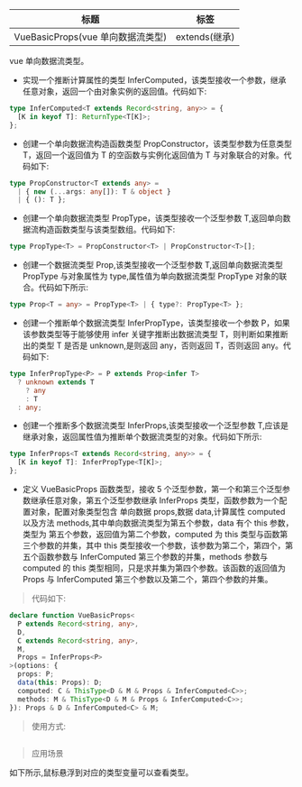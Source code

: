 | 标题                              | 标签          |
| --------------------------------- | ------------- |
| VueBasicProps(vue 单向数据流类型) | extends(继承) |

vue 单向数据流类型。

- 实现一个推断计算属性的类型 InferComputed，该类型接收一个参数，继承任意对象，返回一个由对象实例的返回值。代码如下:

```ts
type InferComputed<T extends Record<string, any>> = {
  [K in keyof T]: ReturnType<T[K]>;
};
```

- 创建一个单向数据流构造函数类型 PropConstructor，该类型参数为任意类型 T，返回一个返回值为 T 的空函数与实例化返回值为 T 与对象联合的对象。代码如下:

```ts
type PropConstructor<T extends any> =
  | { new (...args: any[]): T & object }
  | { (): T };
```

- 创建一个单向数据流类型 PropType，该类型接收一个泛型参数 T,返回单向数据流构造函数类型与该类型数组。代码如下:

```ts
type PropType<T> = PropConstructor<T> | PropConstructor<T>[];
```

- 创建一个数据流类型 Prop,该类型接收一个泛型参数 T,返回单向数据流类型 PropType 与对象属性为 type,属性值为单向数据流类型 PropType 对象的联合。代码如下所示:

```ts
type Prop<T = any> = PropType<T> | { type?: PropType<T> };
```

- 创建一个推断单个数据流类型 InferPropType，该类型接收一个参数 P，如果该参数类型等于能够使用 infer 关键字推断出数据流类型 T，则判断如果推断出的类型 T 是否是 unknown,是则返回 any，否则返回 T，否则返回 any。代码如下:

```ts
type InferPropType<P> = P extends Prop<infer T>
  ? unknown extends T
    ? any
    : T
  : any;
```

- 创建一个推断多个数据流类型 InferProps,该类型接收一个泛型参数 T,应该是继承对象，返回属性值为推断单个数据流类型的对象。代码如下所示:

```ts
type InferProps<T extends Record<string, any>> = {
  [K in keyof T]: InferPropType<T[K]>;
};
```

- 定义 VueBasicProps 函数类型，接收 5 个泛型参数，第一个和第三个泛型参数继承任意对象，第五个泛型参数继承 InferProps 类型，函数参数为一个配置对象，配置对象类型包含 单向数据 props,数据 data,计算属性 computed 以及方法 methods,其中单向数据流类型为第五个参数，data 有个 this 参数，类型为 第五个参数，返回值为第二个参数，computed 为 this 类型与函数第三个参数的并集，其中 this 类型接收一个参数，该参数为第二个，第四个，第五个函数参数与 InferComputed 第三个参数的并集，methods 参数与 computed 的 this 类型相同，只是求并集为第四个参数。该函数的返回值为 Props 与 InferComputed 第三个参数以及第二个，第四个参数的并集。

> 代码如下:

```ts
declare function VueBasicProps<
  P extends Record<string, any>,
  D,
  C extends Record<string, any>,
  M,
  Props = InferProps<P>
>(options: {
  props: P;
  data(this: Props): D;
  computed: C & ThisType<D & M & Props & InferComputed<C>>;
  methods: M & ThisType<D & M & Props & InferComputed<C>>;
}): Props & D & InferComputed<C> & M;
```

> 使用方式:

```ts

```

> 应用场景

如下所示,鼠标悬浮到对应的类型变量可以查看类型。

<div class="code-editor" data-url="codes/typescript/demo/VueBasicProps.ts" data-language="typescript"></div>
